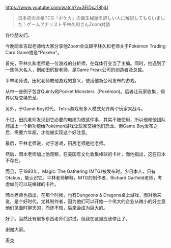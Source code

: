 https://www.youtube.com/watch?v=3EIDxJ18hjU

> 日本初の本格TCG『ポケカ』の誕生秘話を詳しい人に解説してもらいました：ゲームアナリスト平林久和さんZoom対談 

各位朋友们，

今晚岡本吉起老师给大家分享他Zoom会议跟平林久和老师关于Pokémon Trading Card Game或是"Pokeka"。

首先，平林久和老师是一位游戏的分析师，在媒体行业当了主编。同时，他遇到了一些伟大名人，例如田尻智老师，是Game Freak公司的创造者及总裁。

平林老师说，田尻老师教他游戏的意义，使用他新公司发布的游戏。

从中一些例子包含Quinty和Pocket Monsters（Pokémon)。后者让玩家收集，饲养以及交换恐龙。

另外，于Game Boy时代，Tetris游戏有多人模式允许两个玩家来战斗。

不过，田尻老师发现到它必要的电缆为做这件事，其实不被使用，所以他和他团队想加上一个新功能给Pokémon游戏让玩家交换他们恐龙。但Game Boy发布之后，需要六年超，才能被实现这个好注意。

最后，平林老师说，对于游戏，田尻老师是他老师。

然后，岡本老师加上他观察，在美国有文化收集棒球的卡片，而他指出，这在日本不存在。

而且，于1993年，Magic: The Gathering (MTG)被发布时，少日本人，只有Otakus，能认识它。平林老师解释，MTG的制作者，Richard Garfield老师，考虑如何可以玩棒球的卡片。

岡本老师也指出，在那个时候，也有Dungeons & Dragons桌上游戏，而对他来说，是个好时代，尤其制作者，因为他们可以开始一个伟大的企业从微小的好主意他们见面时聊天的，而还不知，后来会成为巨大的。

好了。当然还有很多东西老师们讲过，但我在这里应该停止了。

谢谢大家。

麦克
